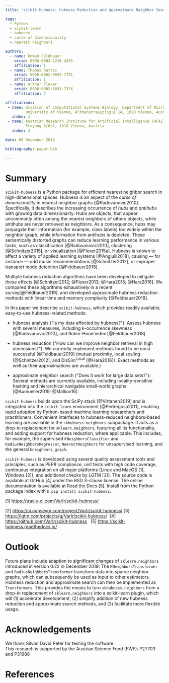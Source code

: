 ```yaml
---
title: 'scikit-hubness: Hubness Reduction and Approximate Neighbor Search'

tags:
  - Python
  - scikit-learn
  - hubness
  - curse of dimensionality
  - nearest neighbors

authors:
  - name: Roman Feldbauer
    orcid: 0000-0003-2216-4295
    affiliation: 1
  - name: Thomas Rattei
    orcid: 0000-0002-0592-7791
    affiliation: 1
  - name: Arthur Flexer
    orcid: 0000-0002-1691-737X
    affiliation: 2

affiliations:
 - name: Division of Computational Systems Biology, Department of Microbiology and Ecosystem Science,
         University of Vienna, Althanstra&szlig;e 14, 1090 Vienna, Austria
   index: 1
 - name: Austrian Research Institute for Artificial Intelligence (OFAI),
         Freyung 6/6/7, 1010 Vienna, Austria
   index: 2

date: 09 December 2019

bibliography: paper.bib

---
```


# Summary

``scikit-hubness`` is a Python package for efficient
nearest neighbor search in high-dimensional spaces.
Hubness is an aspect of the *curse of dimensionality*
in nearest neighbor graphs [@Radovanovic2010].
Specifically, it describes the increasing occurrence of *hubs*
and *antihubs* with growing data dimensionality:
Hubs are objects, that appear uncommonly often among the nearest neighbors
of others objects, while antihubs are never retrieved as neighbors.
As a consequence, hubs may propagate their information (for example, class labels)
too widely within the neighbor graph, while information from antihubs is depleted.
These semantically distorted graphs can reduce learning performance
in various tasks, such as
classification [@Radovanovic2010],
clustering [@Schnitzer2015],
or visualization [@Flexer2015a].
Hubness is known to affect a variety of applied learning systems [@Angiulli2018],
causing  &mdash; for instance  &mdash; odd music recommendations [@Schnitzer2012],
or improper transport mode detection [@Feldbauer2018].

Multiple hubness reduction algorithms have been developed to mitigate these
effects [@Schnitzer2012; @Flexer2013; @Hara2015; @Hara2016].
We compared these algorithms exhaustively in a recent survey[@Feldbauer2019],
and developed approximate hubness reduction methods with linear time
and memory complexity [@Feldbauer2018]. 

In this paper we describe ``scikit-hubness``, which
provides readily available, easy-to-use hubness-related methods:

- hubness analysis ("Is my data affected by hubness?"):
Assess hubness with several measures, including
*k*-occurrence skewness [@Radovanovic2010],
and Robin-Hood index [@Feldbauer2018].

- hubness reduction ("How can we improve neighbor retrieval in
high dimensions?"): We currently implement methods found to be
most successful [@Feldbauer2019]
(mutual proximity, local scaling [@Schnitzer2012],
and DisSim<sup>Local</sup> [@Hara2016]).
Exact methods as well as their approximations are available.)

- approximate neighbor search ("Does it work for large data sets?"):
Several methods are currently available, including
locality-sensitive hashing and hierarchical navigable small-world graphs
[@Aumueller2019; @Malkov16].


``scikit-hubness`` builds upon the SciPy stack [@Virtanen2019]
and is integrated into the ``scikit-learn`` environment [@Pedregosa2011],
enabling rapid adoption by Python-based machine learning
researchers and practitioners.
Convenient interfaces to hubness-reduced neighbors-based learning
are available in the ``skhubness.neighbors`` subpackage.
It acts as a drop-in replacement for ``sklearn.neighbors``,
featuring all its functionality, and adding support for hubness reduction,
where applicable. This includes, for example,
the supervised ``KNeighborsClassifier`` and ``RadiusNeighborsRegressor``,
``NearestNeighbors`` for unsupervised learning,
and the general ``kneighbors_graph``.

``scikit-hubness`` is developed using several quality assessment tools and principles,
such as PEP8 compliance, unit tests with high code coverage, continuous integration
on all major platforms
(Linux and MacOS [1],
Windows [2]),
and additional checks by LGTM [3]).
The source code is available at GitHub [4]
under the BSD 3-clause license.
The online documentation is available at Read the Docs [5].
Install from the Python package index
with ``$ pip install scikit-hubness``.

[1] https://travis-ci.com/VarIr/scikit-hubness/

[2] https://ci.appveyor.com/project/VarIr/scikit-hubness\
[3] https://lgtm.com/projects/g/VarIr/scikit-hubness/&nbsp;
[4] https://github.com/VarIr/scikit-hubness &nbsp;
[5] https://scikit-hubness.readthedocs.io/

# Outlook

Future plans include adaption to significant changes of ``sklearn.neighbors``
introduced in version 0.22 in December 2019:
The ``KNeighborsTransformer`` and ``RadiusNeighborsTransformer``
transform data into sparse neighbor graphs,
which can subsequently be used as input to other estimators.
Hubness reduction and approximate search can then be implemented as ``Transformers``.
This provides the means to turn ``skhubness.neighbors`` from a drop-in replacement
of ``sklearn.neighbors`` into a scikit-learn plugin,
which will (1) accelerate development, 
(2) simplify addition of new hubness reduction and approximate search methods, and
(3) facilitate more flexible usage.

[//]: #  (https://github.com/scikit-learn/scikit-learn/pull/10482)
[//]: #  (and, thus, between the main development
phase of scikit-hubness and submission of this manuscript)
# Acknowledgements

We thank Silvan David Peter for testing the software.<br/>
This research is supported by the Austrian Science Fund (FWF): P27703 and P31988

# References